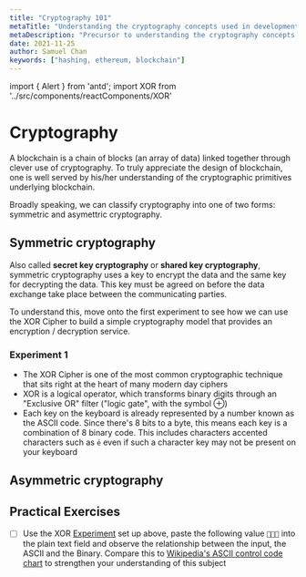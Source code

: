 ```yaml
---
title: "Cryptography 101"
metaTitle: "Understanding the cryptography concepts used in development of blockchain protocols"
metaDescription: "Precursor to understanding the cryptography concepts that inspire Blockchain and the original Bitcoin protocol"
date: 2021-11-25
author: Samuel Chan
keywords: ["hashing, ethereum, blockchain"]
---
```

import { Alert } from 'antd';
import XOR from '../src/components/reactComponents/XOR'

# Cryptography
A blockchain is a chain of blocks (an array of data) linked together through clever use of cryptography. To truly appreciate the design of blockchain, one is well served by his/her understanding of the cryptographic primitives underlying blockchain.

Broadly speaking, we can classify cryptography into one of two forms: symmetric and asymettric cryptography.

## Symmetric cryptography
Also called **secret key cryptography** or **shared key cryptography**, symmetric cryptography uses a key to encrypt the data and the same key for decrypting the data. This key must be agreed on before the data exchange take place between the communicating parties.

To understand this, move onto the first experiment to see how we can use the XOR Cipher to build a simple cryptography model that provides an encryption / decryption service.

### Experiment 1
- The XOR Cipher is one of the most common cryptographic technique that sits right at the heart of many modern day ciphers  
- XOR is a logical operator, which transforms binary digits through an "Exclusive OR" filter ("logic gate", with the symbol ⊕)
- Each key on the keyboard is already represented by a number known as the ASCII code. Since there's 8 bits to a byte, this means each key is a combination of 8 binary code. This includes characters accented characters such as `é` even if such a character key may not be present on your keyboard

<XOR />

## Asymmetric cryptography




## Practical Exercises
- [ ] Use the XOR [Experiment](#experiment1) set up above, paste the following value `` into the plain text field and observe the relationship between the input, the ASCII and the Binary. Compare this to [Wikipedia's ASCII control code chart](https://en.wikipedia.org/wiki/ASCII#Control_code_chart) to strengthen your understanding of this subject
